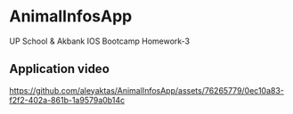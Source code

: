 # AnimalInfosApp

UP School &amp; Akbank IOS Bootcamp Homework-3

## Application video

https://github.com/aleyaktas/AnimalInfosApp/assets/76265779/0ec10a83-f2f2-402a-861b-1a9579a0b14c
